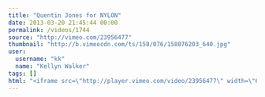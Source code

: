 ```yaml
---
title: "Quentin Jones for NYLON"
date: 2013-03-20 21:45:44 00:00
permalink: /videos/1744
source: "http://vimeo.com/23956477"
thumbnail: "http://b.vimeocdn.com/ts/158/076/158076203_640.jpg"
user:
  username: "kk"
  name: "Kellyn Walker"
tags: []
html: "<iframe src=\"http://player.vimeo.com/video/23956477\" width=\"640\" height=\"360\" frameborder=\"0\" webkitAllowFullScreen mozallowfullscreen allowFullScreen></iframe>"
---
```


